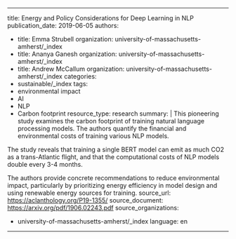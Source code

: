  ---
title: Energy and Policy Considerations for Deep Learning in NLP
publication_date: 2019-06-05
authors:
  - title: Emma Strubell
    organization: university-of-massachusetts-amherst/_index
  - title: Ananya Ganesh
    organization: university-of-massachusetts-amherst/_index
  - title: Andrew McCallum
    organization: university-of-massachusetts-amherst/_index
categories:
  - sustainable/_index
tags:
  - environmental impact
  - AI
  - NLP
  - Carbon footprint
resource_type: research
summary: |
  This pioneering study examines the carbon footprint of training natural language processing models. The authors quantify the financial and environmental costs of training various NLP models.

  The study reveals that training a single BERT model can emit as much CO2 as a trans-Atlantic flight, and that the computational costs of NLP models double every 3-4 months.

  The authors provide concrete recommendations to reduce environmental impact, particularly by prioritizing energy efficiency in model design and using renewable energy sources for training.
source_url: https://aclanthology.org/P19-1355/
source_document: https://arxiv.org/pdf/1906.02243.pdf
source_organizations:
  - university-of-massachusetts-amherst/_index
language: en
---